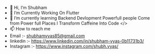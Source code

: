 - 👋 Hi, I’m Shubham 
- 👀 I’m Currently Working On Flutter 
- 🌱 I’m currently learning  Backend Devlopment
Powerfull people Come from Power full Places
I Transform Caffeine Into Code </>
- 📫 How to reach me 
-   Email   :- shubhamvyas85@gmail.com
- linkedin  :- https://www.linkedin.com/in/shubham-vyas-0b11731b3/
- Instagram :- https://www.instagram.com/shubh.vyas/


